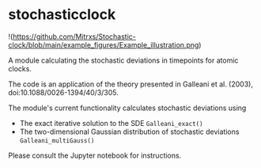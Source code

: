 # stochasticclock

!(https://github.com/Mitrxs/Stochastic-clock/blob/main/example_figures/Example_illustration.png)

A module calculating the stochastic deviations in timepoints for atomic clocks. 

The code is an application of the theory presented in Galleani et al. (2003), doi:10.1088/0026-1394/40/3/305.

The module's current functionality calculates stochastic deviations using

- The exact iterative solution to the SDE `Galleani_exact()`
- The two-dimensional Gaussian distribution of stochastic deviations `Galleani_multiGauss()`

Please consult the Jupyter notebook for instructions.

